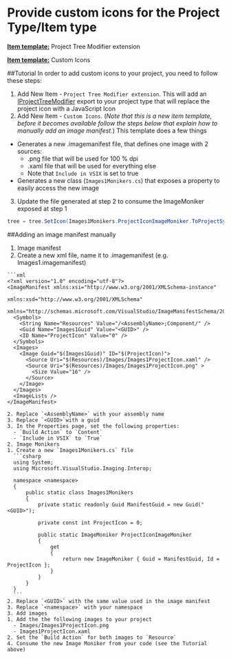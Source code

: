 Provide custom icons for the Project Type/Item type
===================================================
**[Item template:](../extensibility/project_item_templates.md)** Project Tree Modifier extension

**[Item template:](../extensibility/project_item_templates.md)** Custom Icons

##Tutorial
In order to add custom icons to your project, you need to follow these steps:

1. Add New Item - `Project Tree Modifier extension`. This will add an [IProjectTreeModifier](../extensibility/IProjectTreeModifier.md) export to your project type that will replace the project icon with a JavaScript Icon
2. Add New Item - `Custom Icons`. (*Note that this is a new item template, before it becomes available follow the steps below that explain how to manually add an image manifest*.) This template does a few things
  - Generates a new .imagemanifest file, that defines one image with 2 sources:
    - .png file that will be used for 100 % dpi
    - .xaml file that will be used for everything else
    - Note that `Include in VSIX` is set to true
  - Generates a new class (`Images1Monikers.cs`) that exposes a property to easily access the new image
3. Update the file generated at step 2 to consume the ImageMoniker exposed at step 1
  ```csharp
tree = tree.SetIcon(Images1Monikers.ProjectIconImageMoniker.ToProjectSystemType());
  ```

##Adding an image manifest manually
1. Image manifest
  1. Create a new xml file, name it to .imagemanifest (e.g. Images1.imagemanifest)
  
    ```xml
    <?xml version="1.0" encoding="utf-8"?>
    <ImageManifest xmlns:xsi="http://www.w3.org/2001/XMLSchema-instance"
                               xmlns:xsd="http://www.w3.org/2001/XMLSchema"
                               xmlns="http://schemas.microsoft.com/VisualStudio/ImageManifestSchema/2014">
      <Symbols>
        <String Name="Resources" Value="/<AssemblyName>;Component/" />
        <Guid Name="Images1Guid" Value="<GUID>" />
        <ID Name="ProjectIcon" Value="0" />
      </Symbols>
      <Images>
        <Image Guid="$(Images1Guid)" ID="$(ProjectIcon)">
          <Source Uri="$(Resources)/Images/Images1ProjectIcon.xaml" />
          <Source Uri="$(Resources)/Images/Images1ProjectIcon.png" >
            <Size Value="16" />
          </Source>  
        </Image>
      </Images>
      <ImageLists />
    </ImageManifest>
  ```
  2. Replace `<AssemblyName>` with your assembly name 
  3. Replace `<GUID>`with a guid
  3. In the Properties page, set the following properties:
    - `Build Action` to `Content`
    - `Include in VSIX` to `True`
2. Image Monikers
  1. Create a new `Images1Monikers.cs` file
    ```csharp
    using System;
    using Microsoft.VisualStudio.Imaging.Interop;
    
    namespace <namespace>
    {
        public static class Images1Monikers
        {
            private static readonly Guid ManifestGuid = new Guid("<GUID>");
    
            private const int ProjectIcon = 0;
    
            public static ImageMoniker ProjectIconImageMoniker
            {
                get
                {
                    return new ImageMoniker { Guid = ManifestGuid, Id = ProjectIcon };
                }
            }
        }
    }
    ```
  2. Replace `<GUID>` with the same value used in the image manifest
  3. Replace `<namespace>` with your namespace
3. Add images
  1. Add the the following images to your project
    - Images/Images1ProjectIcon.png
    - Images1ProjectIcon.xaml
  2. Set the `Build Action` for both images to `Resource`
4. Consume the new Image Moniker from your code (see the Tutorial above)

